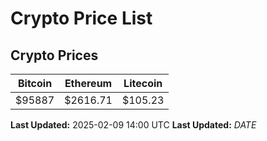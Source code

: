 # Crypto Price List

## Crypto Prices
| Bitcoin | Ethereum | Litecoin |
| ------- | -------- | -------- |
| $95887 | $2616.71 | $105.23 |
**Last Updated:** 2025-02-09 14:00 UTC
**Last Updated:** $DATE$
